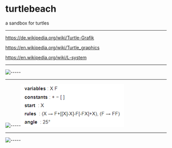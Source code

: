 # turtlebeach
a sandbox for turtles

----

https://de.wikipedia.org/wiki/Turtle-Grafik

https://en.wikipedia.org/wiki/Turtle_graphics

https://en.wikipedia.org/wiki/L-system

----

![-----](https://repository-images.githubusercontent.com/522002351/e3722678-a470-4b12-9b20-442d242e0c2c)

----

![-----](https://upload.wikimedia.org/wikipedia/commons/4/4b/Fractal_Farn.gif)![-](https://github.com/Klaasbuilder/central/blob/main/FractalPlant.png?raw=true)

----

![-----](https://upload.wikimedia.org/wikipedia/commons/7/74/Dragon_trees.jpg)


